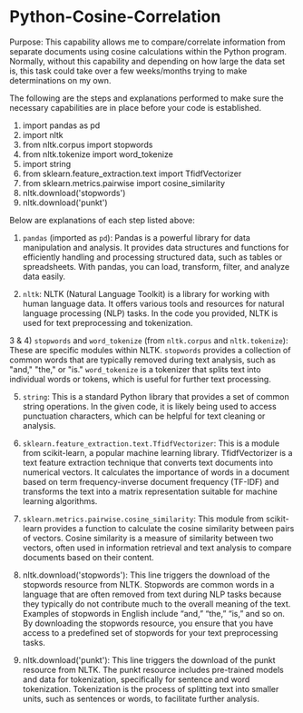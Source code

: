 # Python-Cosine-Correlation

Purpose: This capability allows me to compare/correlate information from separate documents using cosine calculations within the Python program.
Normally, without this capability and depending on how large the data set is, this task could take over a few weeks/months trying to make determinations on my own.  

The following are the steps and explanations performed to make sure the necessary capabilities are in place before your code is established. 
 
1) import pandas as pd
2) import nltk
3) from nltk.corpus import stopwords
4) from nltk.tokenize import word_tokenize
5) import string
6) from sklearn.feature_extraction.text import TfidfVectorizer
7) from sklearn.metrics.pairwise import cosine_similarity
8) nltk.download('stopwords')
9) nltk.download('punkt')

Below are explanations of each step listed above: 

1) `pandas` (imported as `pd`): Pandas is a powerful library for data manipulation and analysis. It provides data structures and functions for efficiently handling and processing structured data, such as tables or spreadsheets. With pandas, you can load, transform, filter, and analyze data easily.

2) `nltk`: NLTK (Natural Language Toolkit) is a library for working with human language data. It offers various tools and resources for natural language processing (NLP) tasks. In the code you provided, NLTK is used for text preprocessing and tokenization.

3 & 4) `stopwords` and `word_tokenize` (from `nltk.corpus` and `nltk.tokenize`): These are specific modules within NLTK. `stopwords` provides a collection of common words that are typically removed during text analysis, such as "and," "the," or "is." `word_tokenize` is a tokenizer that splits text into individual words or tokens, which is useful for further text processing.

5) `string`: This is a standard Python library that provides a set of common string operations. In the given code, it is likely being used to access punctuation characters, which can be helpful for text cleaning or analysis.

6) `sklearn.feature_extraction.text.TfidfVectorizer`: This is a module from scikit-learn, a popular machine learning library. TfidfVectorizer is a text feature extraction technique that converts text documents into numerical vectors. It calculates the importance of words in a document based on term frequency-inverse document frequency (TF-IDF) and transforms the text into a matrix representation suitable for machine learning algorithms.

7) `sklearn.metrics.pairwise.cosine_similarity`: This module from scikit-learn provides a function to calculate the cosine similarity between pairs of vectors. Cosine similarity is a measure of similarity between two vectors, often used in information retrieval and text analysis to compare documents based on their content.

8) nltk.download('stopwords'): This line triggers the download of the stopwords resource from NLTK. Stopwords are common words in a language that are often removed from text during NLP tasks because they typically do not contribute much to the overall meaning of the text. Examples of stopwords in English include “and,” “the,” “is,” and so on. By downloading the stopwords resource, you ensure that you have access to a predefined set of stopwords for your text preprocessing tasks.

9) nltk.download('punkt'): This line triggers the download of the punkt resource from NLTK. The punkt resource includes pre-trained models and data for tokenization, specifically for sentence and word tokenization. Tokenization is the process of splitting text into smaller units, such as sentences or words, to facilitate further analysis.
